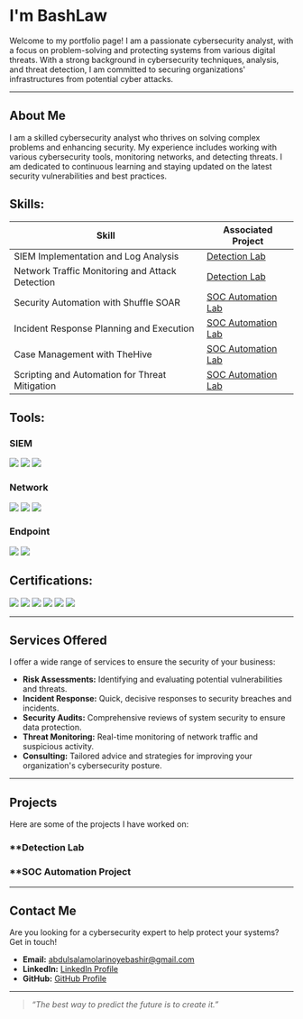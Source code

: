 # **I'm BashLaw**

Welcome to my portfolio page! I am a passionate cybersecurity analyst, with a focus on problem-solving and protecting systems from various digital threats. With a strong background in cybersecurity techniques, analysis, and threat detection, I am committed to securing organizations' infrastructures from potential cyber attacks.

---

## **About Me**

I am a skilled cybersecurity analyst who thrives on solving complex problems and enhancing security. My experience includes working with various cybersecurity tools, monitoring networks, and detecting threats. I am dedicated to continuous learning and staying updated on the latest security vulnerabilities and best practices.

## **Skills:**
  
| Skill                                         | Associated Project         |
|-----------------------------------------------|----------------------------|
| SIEM Implementation and Log Analysis          | <a href="https://google.com">Detection Lab</a>|
| Network Traffic Monitoring and Attack Detection | <a href="https://google.com">Detection Lab</a>|
| Security Automation with Shuffle SOAR         | <a href="https://google.com">SOC Automation Lab</a>|
| Incident Response Planning and Execution      | <a href="https://google.com">SOC Automation Lab</a>|
| Case Management with TheHive                  | <a href="https://google.com">SOC Automation Lab</a>|
| Scripting and Automation for Threat Mitigation | <a href="https://google.com">SOC Automation Lab</a>|

## **Tools:**

### SIEM
<div>
    <img src="https://img.shields.io/badge/-Microsoft_Sentinel-0078D4?&style=for-the-badge&logo=Microsoft&logoColor=white" />
    <img src="https://img.shields.io/badge/-Splunk-000000?&style=for-the-badge&logo=Splunk&logoColor=white" />
    <img src="https://img.shields.io/badge/-Elastic-005571?&style=for-the-badge&logo=Elastic&logoColor=white" />
</div>

### Network
<div>
    <img src="https://img.shields.io/badge/-Wireshark-1679A7?&style=for-the-badge&logo=Wireshark&logoColor=white" />
    <img src="https://img.shields.io/badge/-Suricata-EF3B2D?&style=for-the-badge&logo=Suricata&logoColor=white" />
    <img src="https://img.shields.io/badge/-Zeek-777BB4?&style=for-the-badge&logo=Zeek&logoColor=white" />
</div>

### Endpoint
<div>
    <img src="https://img.shields.io/badge/-Microsoft_Defender_for_Endpoint-00A4EF?&style=for-the-badge&logo=Microsoft&logoColor=white" />
    <img src="https://img.shields.io/badge/-Velociraptor-4B275F?&style=for-the-badge&logo=Velociraptor&logoColor=white" />
</div>

## **Certifications:**
<div>
<img src="https://img.shields.io/badge/-Coursera%20Google%20Cybersecurity%20Professional%20Certificate-4285F4?&style=for-the-badge&logo=Coursera&logoColor=white" />
<img src="https://img.shields.io/badge/-Huawei%20HCIA-FF0000?&style=for-the-badge&logo=Huawei&logoColor=white" />
<img src="https://img.shields.io/badge/-CC-00BFFF?&style=for-the-badge&logo=ISC2&logoColor=white"/>
<img src="https://img.shields.io/badge/-Cisco%20Cybersecurity%20Essentials-00BFFF?&style=for-the-badge&logo=Cisco&logoColor=white" />
<img src="https://img.shields.io/badge/-Cisco%20Ethical%20Hacking-00BFFF?&style=for-the-badge&logo=Cisco&logoColor=white" />
<img src="https://img.shields.io/badge/-Cisco%20Network%20Security%20and%20Support-00BFFF?&style=for-the-badge&logo=Cisco&logoColor=white" />
</div>

---

## **Services Offered**

I offer a wide range of services to ensure the security of your business:

- **Risk Assessments:** Identifying and evaluating potential vulnerabilities and threats.
- **Incident Response:** Quick, decisive responses to security breaches and incidents.
- **Security Audits:** Comprehensive reviews of system security to ensure data protection.
- **Threat Monitoring:** Real-time monitoring of network traffic and suspicious activity.
- **Consulting:** Tailored advice and strategies for improving your organization's cybersecurity posture.

---

## **Projects**

Here are some of the projects I have worked on:
### **Detection Lab
### **SOC Automation Project

---

## **Contact Me**

Are you looking for a cybersecurity expert to help protect your systems? Get in touch!

- **Email:** [abdulsalamolarinoyebashir@gmail.com](abdulsalamolarinoyebashir@gmail.com)
- **LinkedIn:** [LinkedIn Profile](https://www.linkedin.com/in/bashir-abdulsalam-aa2b18246?utm_source=share&utm_campaign=share_via&utm_content=profile&utm_medium=android_app)
- **GitHub:** [GitHub Profile](https://github.com/BashLaw-Cyber/Cybersecurity-Portfolio)

---

> _“The best way to predict the future is to create it.”_
